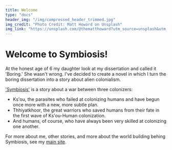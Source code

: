 ```yaml
---
title: Welcome
type: "docs"
header_img: "/img/compressed_header_trimmed.jpg"
img_credit: "Photo Credit: Matt Howard on Unsplash"
img_link: "https://unsplash.com/@thematthoward?utm_source=unsplash&utm_medium=referral&utm_content=creditCopyText"
---
```


# Welcome to Symbiosis!

At the honest age of 6 my daughter look at my dissertation and called it 'Boring.' She wasn't wrong. I've decided to create a novel in which I turn the boring dissertation into a story about alien colonialism. 

['Symbiosis'](https://rmflight.github.io/symbiosisnovel) is a story about a war between three colonizers:
* Ks'ou, the parasites who failed at colonizing humans and have begun once more with a new, more subtle plan.
* Thhiyatkhoor, the great warriors who saved humans from their fate in the first wave of Ks'ou-Human colonization.
* And humans, of course, who have always been very skilled at colonizing one another.

For more about me, other stories, and more about the world building behing Symbiosis, see my [main site](https://rmflight.github.io/rpmain).